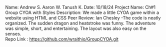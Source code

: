 
Name: Andrew S. Aaron W. Tanush K.
Date: 10/18/24
Project Name: Ch#1 Group CYOA with Styles
Description: We made a little CYOA game within a website using HTML and CSS 
Peer Review: Ian Chesley
    -The code is neatly organized. The sudden dragon and heatstroke was funny. The adventure was simple, short, and entertaining. The layout was also easy on the senses.  
Repo Link : https://github.com/wraithio/GroupCYOA.git

